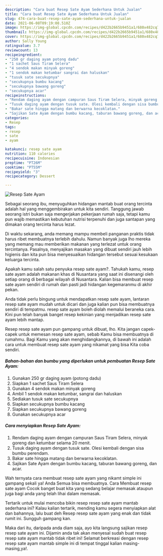 ```yaml
---
description: "Cara buat Resep Sate Ayam Sederhana Untuk Jualan"
title: "Cara buat Resep Sate Ayam Sederhana Untuk Jualan"
slug: 474-cara-buat-resep-sate-ayam-sederhana-untuk-jualan
date: 2021-06-08T09:19:08.510Z
image: https://img-global.cpcdn.com/recipes/d422b2665b9451a1/680x482cq70/resep-sate-ayam-foto-resep-utama.jpg
thumbnail: https://img-global.cpcdn.com/recipes/d422b2665b9451a1/680x482cq70/resep-sate-ayam-foto-resep-utama.jpg
cover: https://img-global.cpcdn.com/recipes/d422b2665b9451a1/680x482cq70/resep-sate-ayam-foto-resep-utama.jpg
author: Sally Young
ratingvalue: 3.7
reviewcount: 13
recipeingredient:
- "250 gr daging ayam potong dadu"
- "1 sachet Saus Tiram Selera"
- "4 sendok makan minyak goreng"
- "1 sendok makan ketumbar sangrai dan haluskan"
- "tusuk sate secukupnya"
- "secukupnya bumbu kacang"
- "secukupnya bawang goreng"
- "secukupnya acar"
recipeinstructions:
- "Rendam daging ayam dengan campuran Saus Tiram Selera, minyak goreng dan ketumbar selama 20 menit."
- "Tusuk daging ayam dengan tusuk sate. Olesi kembali dengan sisa bumbu perendam."
- "Bakar sate hingga matang dan berwarna kecoklatan."
- "Sajikan Sate Ayam dengan bumbu kacang, taburan bawang goreng, dan acar."
categories:
- Resep
tags:
- resep
- sate
- ayam

katakunci: resep sate ayam 
nutrition: 110 calories
recipecuisine: Indonesian
preptime: "PT26M"
cooktime: "PT55M"
recipeyield: "3"
recipecategory: Dessert

---
```



![Resep Sate Ayam](https://img-global.cpcdn.com/recipes/d422b2665b9451a1/680x482cq70/resep-sate-ayam-foto-resep-utama.jpg)

Sebagai seorang ibu, menyuguhkan hidangan mantab buat orang tercinta adalah hal yang menggembirakan untuk kita sendiri. Tanggung jawab seorang istri bukan saja mengerjakan pekerjaan rumah saja, tetapi kamu pun wajib memastikan kebutuhan nutrisi terpenuhi dan juga santapan yang dimakan orang tercinta harus lezat.

Di waktu  sekarang, anda memang mampu membeli panganan praktis tidak harus ribet membuatnya terlebih dahulu. Namun banyak juga lho mereka yang memang mau memberikan makanan yang terlezat untuk orang tercintanya. Pasalnya, menyajikan masakan yang dibuat sendiri jauh lebih higienis dan kita pun bisa menyesuaikan hidangan tersebut sesuai kesukaan keluarga tercinta. 



Apakah kamu salah satu penyuka resep sate ayam?. Tahukah kamu, resep sate ayam adalah makanan khas di Nusantara yang saat ini disenangi oleh setiap orang di berbagai wilayah di Nusantara. Kalian bisa membuat resep sate ayam sendiri di rumah dan pasti jadi hidangan kegemaranmu di akhir pekan.

Anda tidak perlu bingung untuk mendapatkan resep sate ayam, lantaran resep sate ayam mudah untuk dicari dan juga kalian pun bisa membuatnya sendiri di tempatmu. resep sate ayam boleh diolah memalui beraneka cara. Kini pun telah banyak banget resep kekinian yang menjadikan resep sate ayam lebih mantap.

Resep resep sate ayam pun gampang untuk dibuat, lho. Kita jangan capek-capek untuk memesan resep sate ayam, sebab Kamu bisa membuatnya di rumahmu. Bagi Kamu yang akan menghidangkannya, di bawah ini adalah cara untuk membuat resep sate ayam yang nikamat yang bisa Kita coba sendiri.

<!--inarticleads1-->

##### Bahan-bahan dan bumbu yang diperlukan untuk pembuatan Resep Sate Ayam:

1. Gunakan 250 gr daging ayam (potong dadu)
1. Siapkan 1 sachet Saus Tiram Selera
1. Gunakan 4 sendok makan minyak goreng
1. Ambil 1 sendok makan ketumbar, sangrai dan haluskan
1. Sediakan tusuk sate secukupnya
1. Siapkan secukupnya bumbu kacang
1. Siapkan secukupnya bawang goreng
1. Gunakan secukupnya acar




<!--inarticleads2-->

##### Cara menyiapkan Resep Sate Ayam:

1. Rendam daging ayam dengan campuran Saus Tiram Selera, minyak goreng dan ketumbar selama 20 menit.
1. Tusuk daging ayam dengan tusuk sate. Olesi kembali dengan sisa bumbu perendam.
1. Bakar sate hingga matang dan berwarna kecoklatan.
1. Sajikan Sate Ayam dengan bumbu kacang, taburan bawang goreng, dan acar.




Wah ternyata cara membuat resep sate ayam yang nikamt simple ini gampang sekali ya! Anda Semua bisa membuatnya. Cara Membuat resep sate ayam Cocok banget buat kita yang sedang belajar memasak ataupun juga bagi anda yang telah lihai dalam memasak.

Tertarik untuk mulai mencoba bikin resep resep sate ayam mantab sederhana ini? Kalau kalian tertarik, mending kamu segera menyiapkan alat dan bahannya, lalu buat deh Resep resep sate ayam yang enak dan tidak rumit ini. Sungguh gampang kan. 

Maka dari itu, daripada anda diam saja, ayo kita langsung sajikan resep resep sate ayam ini. Dijamin anda tak akan menyesal sudah buat resep resep sate ayam mantab tidak ribet ini! Selamat berkreasi dengan resep resep sate ayam mantab simple ini di tempat tinggal kalian masing-masing,ya!.

